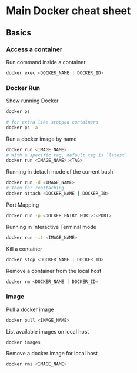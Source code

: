 # Main Docker cheat sheet

## Basics

### Access a container

Run command inside a container
```bash
docker exec <DOCKER_NAME | DOCKER_ID>
```

### Docker Run

Show running Docker
```bash
docker ps

# for extra like stopped containers
docker ps -a
```

Run a docker image by name
```bash
docker run <IMAGE_NAME>
# With a specific tag, default tag is `latest`
docker run <IMAGE_NAME>:<TAG>
```

Running in detach mode of the current bash
```bash
docker run -d <IMAGE_NAME>
# Then for reattaching
docker attach <DOCKER_NAME | DOCKER_ID>
```

Port Mapping
```bash
docker run -p <DOCKER_ENTRY_PORT>:<PORT>
```

Running in Interactive Terminal mode
```bash
docker run -it <IMAGE_NAME>
```

Kill a container
```bash
docker stop <DOCKER_NAME | DOCKER_ID>
```

Remove a container from the local host
```bash
docker rm <DOCKER_NAME | DOCKER_ID>
```

### Image

Pull a docker image
```bash
docker pull <IMAGE_NAME>
```

List available images on local host
```bash
docker images
```

Remove a docker image for local host
```bash
docker rmi <IMAGE_NAME>
```

